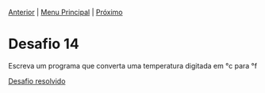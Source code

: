 [Anterior](Desafio013.md) | [Menu Principal](/README.md/) | [Próximo](Desafio015.md)

# Desafio 14

Escreva um programa que converta uma temperatura digitada em °c para °f

[Desafio resolvido](/Desafios/desafio014.py/)